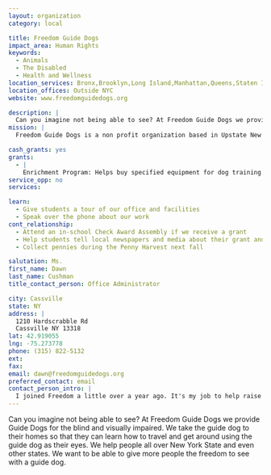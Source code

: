 ```yaml
---
layout: organization
category: local

title: Freedom Guide Dogs
impact_area: Human Rights
keywords: 
  - Animals
  - The Disabled
  - Health and Wellness
location_services: Bronx,Brooklyn,Long Island,Manhattan,Queens,Staten Island,Greater New York,Outside NYC
location_offices: Outside NYC
website: www.freedomguidedogs.org

description: |
  Can you imagine not being able to see? At Freedom Guide Dogs we provide Guide Dogs for the blind and visually impaired. We take the guide dog to their homes so that they can learn how to travel and get around using the guide dog as their eyes. We help people all over New York State and even other states. We want to be able to give more people the freedom to see with a guide dog.
mission: |
  Freedom Guide Dogs is a non profit organization based in Upstate New York, which offers an exciting and sensible program that provides Hometown Training with a guide dog to any qualified blind person. Freedom Guide Dog's service is available to people in the Northeastern United States. As part of our Hometown Training Program, the instructor goes directly to the home area of the blind person with his or her new guide dog. The two are trained as a team to travel confidently and safely. Emphasis is focused on those routes that the blind person will need to travel most frequently in the future

cash_grants: yes
grants: 
  - |
    Enrichment Program: Helps buy specified equipment for dog training. For example, some of the items include training collars, stepping stairs,and balance balls. The goal for the total items needed is $2,500. Help us get half way there! The more puppies we train the more we can place with people who are in need. Right now our waiting list has over 30 clients.
service_opp: no
services: 

learn: 
  - Give students a tour of our office and facilities
  - Speak over the phone about our work
cont_relationship: 
  - Attend an in-school Check Award Assembly if we receive a grant
  - Help students tell local newspapers and media about their grant and/or project with us
  - Collect pennies during the Penny Harvest next fall

salutation: Ms.
first_name: Dawn
last_name: Cushman
title_contact_person: Office Administrator

city: Cassville
state: NY
address: |
  1210 Hardscrabble Rd  
  Cassville NY 13318
lat: 42.919055
lng: -75.273778
phone: (315) 822-5132
ext: 
fax: 
email: dawn@freedomguidedogs.org
preferred_contact: email
contact_person_intro: |
  I joined Freedom a little over a year ago. It's my job to help raise money so that Freedom can help more people. I really want to help Freedom grow because I think they do a lot of good for a lot of people and their goal is simply to reach more and more people every year. This is our third year working with the students of Common Cents and they have been a tremendous help!
---
```

Can you imagine not being able to see? At Freedom Guide Dogs we provide Guide Dogs for the blind and visually impaired. We take the guide dog to their homes so that they can learn how to travel and get around using the guide dog as their eyes. We help people all over New York State and even other states. We want to be able to give more people the freedom to see with a guide dog.